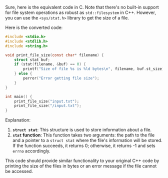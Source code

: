 Sure, here is the equivalent code in C. Note that there's no built-in support for file system operations as robust as `std::filesystem` in C++. However, you can use the `<sys/stat.h>` library to get the size of a file.

Here is the converted code:

```c
#include <stdio.h>
#include <stdlib.h>
#include <string.h>

void print_file_size(const char* filename) {
    struct stat buf;
    if (stat(filename, &buf) == 0) {
        printf("Size of file %s is %ld bytes\n", filename, buf.st_size);
    } else {
        perror("Error getting file size");
    }
}

int main() {
    print_file_size("input.txt");
    print_file_size("/input.txt");
}
```

Explanation:
1. **`struct stat`**: This structure is used to store information about a file.
2. **`stat` function**: This function takes two arguments: the path to the file and a pointer to a `struct stat` where the file's information will be stored. If the function succeeds, it returns 0; otherwise, it returns -1 and sets `errno` accordingly.

This code should provide similar functionality to your original C++ code by printing the size of the files in bytes or an error message if the file cannot be accessed.
